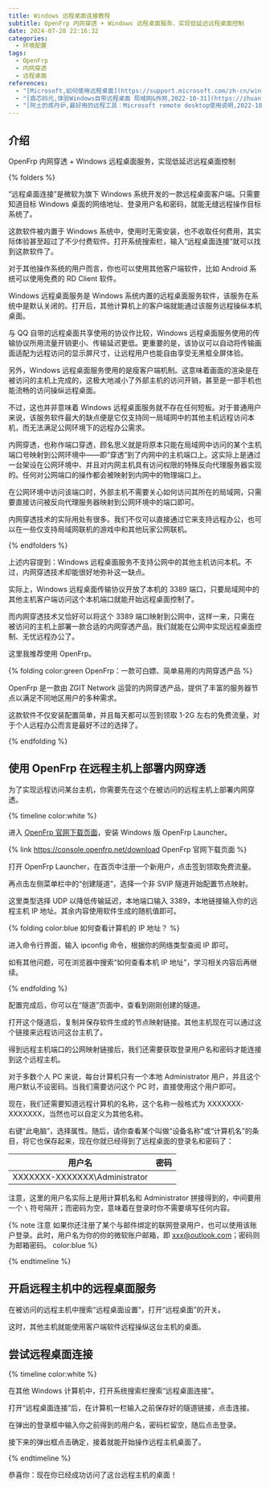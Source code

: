 ```yaml
---
title: Windows 远程桌面连接教程
subtitle: OpenFrp 内网穿透 + Windows 远程桌面服务，实现低延迟远程桌面控制
date: 2024-07-28 22:16:32
categories:
  - 环境配置
tags:
  - OpenFrp
  - 内网穿透
  - 远程桌面
references:
  - "[Microsoft,如何使用远程桌面](https://support.microsoft.com/zh-cn/windows/%E5%A6%82%E4%BD%95%E4%BD%BF%E7%94%A8%E8%BF%9C%E7%A8%8B%E6%A1%8C%E9%9D%A2-5fe128d5-8fb1-7a23-3b8a-41e636865e8c#ID0EDD=Windows_11)"
  - "[鼎芯码元,体验Windows自带远程桌面 局域网&外网,2022-10-31](https://zhuanlan.zhihu.com/p/578914183)"
  - "[阿土的炼丹炉,最好用的远程工具：Microsoft remote desktop使用说明,2022-10-23](https://zhuanlan.zhihu.com/p/576313307)"
---
```

## 介绍

<p id='brief'>OpenFrp 内网穿透 + Windows 远程桌面服务，实现低延迟远程桌面控制</p>

<!-- more -->
<script>document.getElementById('brief').remove();</script>

{% folders %}

<!-- folder 什么是“远程桌面连接”？ -->
“远程桌面连接”是微软为旗下 Windows 系统开发的一款远程桌面客户端。只需要知道目标 Windows 桌面的网络地址、登录用户名和密码，就能无缝远程操作目标系统了。

这款软件被内置于 Windows 系统中，使用时无需安装，也不收取任何费用，其实际体验甚至超过了不少付费软件。打开系统搜索栏，输入“远程桌面连接”就可以找到这款软件了。

对于其他操作系统的用户而言，你也可以使用其他客户端软件，比如 Android 系统可以使用免费的 RD Client 软件。

<!-- folder 什么是 Windows 远程桌面服务？ -->
Windows 远程桌面服务是 Windows 系统内置的远程桌面服务软件，该服务在系统中是默认关闭的。打开后，其他计算机上的客户端就能通过该服务远程操纵本机桌面。

与 QQ 自带的远程桌面共享使用的协议作比较，Windows 远程桌面服务使用的传输协议所用流量开销更小、传输延迟更低。更重要的是，该协议可以自动将传输画面适配为远程访问的显示屏尺寸，让远程用户也能自由享受无黑框全屏体验。

另外，Windows 远程桌面服务使用的是瘦客户端机制。这意味着画面的渲染是在被访问的主机上完成的，这极大地减小了外部主机的访问开销，甚至是一部手机也能流畅的访问操纵远程桌面。

不过，这也并非意味着 Windows 远程桌面服务就不存在任何短板。对于普通用户来说，该服务软件最大的缺点便是它仅支持同一局域网中的其他主机远程访问本机，而无法满足公网环境下的远程办公需求。

<!-- folder 什么是内网穿透？ -->
内网穿透，也称作端口穿透，顾名思义就是将原本只能在局域网中访问的某个主机端口号映射到公网环境中——即“穿透”到了内网中的主机端口上。这实际上是通过一台架设在公网环境中、并且对内网主机具有访问权限的特殊反向代理服务器实现的。任何对公网端口的操作都会被映射到内网中的物理端口上。

在公网环境中访问该端口时，外部主机不需要关心如何访问其所在的局域网，只需要直接访问被反向代理服务器映射到公网环境中的端口即可。

内网穿透技术的实际用处有很多。我们不仅可以直接通过它来支持远程办公，也可以在一些仅支持局域网联机的游戏中和其他玩家公网联机。

{% endfolders %}

上述内容提到：Windows 远程桌面服务不支持公网中的其他主机访问本机。不过，内网穿透技术却能很好地弥补这一缺点。

实际上，Windows 远程桌面传输协议开放了本机的 3389 端口，只要局域网中的其他主机客户端访问这个本机端口就能开始远程桌面控制了。

而内网穿透技术又恰好可以将这个 3389 端口映射到公网中，这样一来，只需在被访问的主机上部署一款合适的内网穿透产品，我们就能在公网中实现远程桌面控制、无忧远程办公了。

这里我推荐使用 OpenFrp。

{% folding color:green OpenFrp：一款可白嫖、简单易用的内网穿透产品 %}

OpenFrp 是一款由 ZGIT Network 运营的内网穿透产品，提供了丰富的服务器节点以满足不同地区用户的多种需求。

这款软件不仅安装配置简单，并且每天都可以签到领取 1-2G 左右的免费流量，对于个人远程办公而言是最好不过的选择了。

{% endfolding %}

## 使用 OpenFrp 在远程主机上部署内网穿透

为了实现远程访问某台主机，你需要先在这个在被访问的远程主机上部署内网穿透。

{% timeline color:white %}

<!-- node 第一步：安装 OpenFrp -->
进入 [OpenFrp 官网下载页面](https://console.openfrp.net/download)，安装 Windows 版 OpenFrp Launcher。

{% link https://console.openfrp.net/download OpenFrp 官网下载页面 %}

<!-- node 第二步：配置节点映射 -->
打开 OpenFrp Launcher，在首页中注册一个新用户，点击签到领取免费流量。

再点击左侧菜单栏中的“创建隧道”，选择一个非 SVIP 隧道开始配置节点映射。

这里类型选择 UDP 以降低传输延迟，本地端口输入 3389，本地链接输入你的远程主机 IP 地址。其余内容使用软件生成的随机值即可。

{% folding color:blue 如何查看计算机的 IP 地址？ %}

进入命令行界面，输入 ipconfig 命令，根据你的网络类型查阅 IP 即可。

如有其他问题，可在浏览器中搜索“如何查看本机 IP 地址”，学习相关内容后再继续。

{% endfolding %}

<!-- node 第三步：开启隧道 -->
配置完成后，你可以在“隧道”页面中，查看到刚刚创建的隧道。

打开这个隧道后，复制并保存软件生成的节点映射链接。其他主机现在可以通过这个链接来远程访问这台主机了。

<!-- node 第四步：查看登录用户名和密码 -->
得到远程主机端口的公网映射链接后，我们还需要获取登录用户名和密码才能连接到这个远程主机。

对于多数个人 PC 来说，每台计算机只有一个本地 Administrator 用户，并且这个用户默认不设密码。当我们需要访问这个 PC 时，直接使用这个用户即可。

现在，我们还需要知道远程计算机的名称，这个名称一般格式为 XXXXXXX-XXXXXXX，当然也可以自定义为其他名称。

右键“此电脑”，选择属性。随后，请你查看某个叫做“设备名称”或“计算机名”的条目，将它也保存起来，现在你就已经得到了远程桌面的登录名和密码了：

| 用户名                           | 密码  |
| ----------------------------- | --- |
| XXXXXXX-XXXXXXX\Administrator |     |

注意，这里的用户名实际上是用计算机名和 Administrator 拼接得到的，中间要用一个 `\` 符号隔开；而密码为空，意味着在登录时你不需要填写任何内容。

{% note 注意 如果你还注册了某个与邮件绑定的联网登录用户，也可以使用该账户登录。此时，用户名为你的你的微软账户邮箱，即 xxx@outlook.com；密码则为邮箱密码。 color:blue %}

{% endtimeline %}

## 开启远程主机中的远程桌面服务

在被访问的远程主机中搜索“远程桌面设置”，打开“远程桌面”的开关。

这时，其他主机就能使用客户端软件远程操纵这台主机的桌面。

## 尝试远程桌面连接


{% timeline color:white %}

<!-- node 第一步：打开客户端 -->
在其他 Windows 计算机中，打开系统搜索栏搜索“远程桌面连接”。

<!-- node 第二步：访问远程服务端口 -->
打开“远程桌面连接”后，在计算机一栏输入之前保存好的隧道链接，点击连接。

<!-- node 第三步：登录远程桌面 -->
在弹出的登录框中输入你之前得到的用户名，密码栏留空，随后点击登录。

接下来的弹出框点击确定，接着就能开始操作远程主机桌面了。

{% endtimeline %}

恭喜你：现在你已经成功访问了这台远程主机的桌面！
